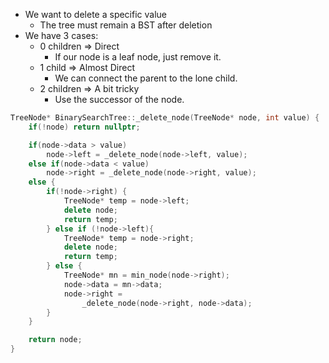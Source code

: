 - We want to delete a specific value
	- The tree must remain a BST after deletion
- We have 3 cases:
	- 0 children ⇒ Direct
		- If our node is a leaf node, just remove it.
	- 1 child  ⇒ Almost Direct
		- We can connect the parent to the lone child.
	- 2 children ⇒ A bit tricky
		- Use the successor of the node.

```cpp
TreeNode* BinarySearchTree::_delete_node(TreeNode* node, int value) {
    if(!node) return nullptr;

    if(node->data > value)
        node->left = _delete_node(node->left, value);
    else if(node->data < value)
        node->right = _delete_node(node->right, value);
    else {
        if(!node->right) {
            TreeNode* temp = node->left;
            delete node;
            return temp;
        } else if (!node->left){
            TreeNode* temp = node->right;
            delete node;
            return temp;
        } else {
            TreeNode* mn = min_node(node->right);
            node->data = mn->data;
            node->right = 
	            _delete_node(node->right, node->data);
        }
    }

    return node;
}
```